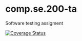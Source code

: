 # comp.se.200-ta
Software testing assigment

[![Coverage Status](https://coveralls.io/repos/github/araatikainen/comp.se.200-ta/badge.svg?branch=main)](https://coveralls.io/github/araatikainen/comp.se.200-ta?branch=main)
